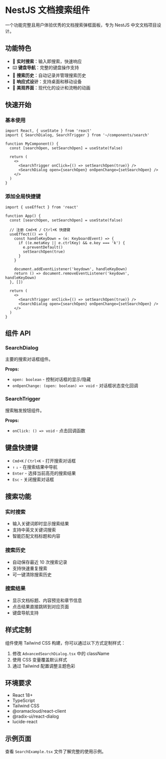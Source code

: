 # NestJS 文档搜索组件

一个功能完整且用户体验优秀的文档搜索弹框面板，专为 NestJS 中文文档项目设计。

## 功能特色

- 🚀 **实时搜索**：输入即搜索，快速响应
- ⌨️ **键盘导航**：完整的键盘操作支持
- 💾 **搜索历史**：自动记录并管理搜索历史
- 📱 **响应式设计**：支持桌面和移动设备
- 🎨 **美观界面**：现代化的设计和流畅的动画

## 快速开始

### 基本使用

```tsx
import React, { useState } from 'react'
import { SearchDialog, SearchTrigger } from '~/components/search'

function MyComponent() {
  const [searchOpen, setSearchOpen] = useState(false)

  return (
    <>
      <SearchTrigger onClick={() => setSearchOpen(true)} />
      <SearchDialog open={searchOpen} onOpenChange={setSearchOpen} />
    </>
  )
}
```

### 添加全局快捷键

```tsx
import { useEffect } from 'react'

function App() {
  const [searchOpen, setSearchOpen] = useState(false)

  // 注册 Cmd+K / Ctrl+K 快捷键
  useEffect(() => {
    const handleKeyDown = (e: KeyboardEvent) => {
      if ((e.metaKey || e.ctrlKey) && e.key === 'k') {
        e.preventDefault()
        setSearchOpen(true)
      }
    }

    document.addEventListener('keydown', handleKeyDown)
    return () => document.removeEventListener('keydown', handleKeyDown)
  }, [])

  return (
    <>
      <SearchTrigger onClick={() => setSearchOpen(true)} />
      <SearchDialog open={searchOpen} onOpenChange={setSearchOpen} />
    </>
  )
}
```

## 组件 API

### SearchDialog

主要的搜索对话框组件。

**Props:**

- `open: boolean` - 控制对话框的显示/隐藏
- `onOpenChange: (open: boolean) => void` - 对话框状态变化回调

### SearchTrigger

搜索触发按钮组件。

**Props:**

- `onClick: () => void` - 点击回调函数

## 键盘快捷键

- `Cmd+K` / `Ctrl+K` - 打开搜索对话框
- `↑` `↓` - 在搜索结果中导航
- `Enter` - 选择当前高亮的搜索结果
- `Esc` - 关闭搜索对话框

## 搜索功能

### 实时搜索

- 输入关键词即时显示搜索结果
- 支持中英文关键词搜索
- 智能匹配文档标题和内容

### 搜索历史

- 自动保存最近 10 次搜索记录
- 支持快速重复搜索
- 可一键清除搜索历史

### 搜索结果

- 显示文档标题、内容预览和章节信息
- 点击结果直接跳转到对应页面
- 键盘导航支持

## 样式定制

组件使用 Tailwind CSS 构建，你可以通过以下方式定制样式：

1. 修改 `AdvancedSearchDialog.tsx` 中的 className
2. 使用 CSS 变量覆盖默认样式
3. 通过 Tailwind 配置调整主题色彩

## 环境要求

- React 18+
- TypeScript
- Tailwind CSS
- @oramacloud/react-client
- @radix-ui/react-dialog
- lucide-react

## 示例页面

查看 `SearchExample.tsx` 文件了解完整的使用示例。
